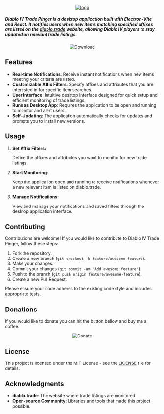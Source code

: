 
<p align="center">
  <a href="https://github.com/manistra/diablo-trade-pinger">
    <img src="https://github.com/manistra/diablo-trade-pinger/assets/24444790/5d62b7fa-0359-4c89-a470-857f96144326" alt="logo">
  </a>
</p>

##### Diablo IV Trade Pinger is a desktop application built with Electron-Vite and React. It notifies users when new items matching specified affixes are listed on the [diablo.trade](https://diablo.trade) website, allowing Diablo IV players to stay updated on relevant trade listings.

<p align="center">
  <a href="https://github.com/manistra/diablo-trade-pinger/releases/download/v1.2.1/Diablo.Trade.Pinger-1.2.1.Setup.exe" style="text-decoration: none;">
    <img src="https://github.com/manistra/diablo-trade-pinger/assets/24444790/3f2c1919-be0f-4cd0-9af7-419de422323f" alt="Download">
  </a>
</p>

## Features

- **Real-time Notifications**: Receive instant notifications when new items meeting your criteria are listed.
- **Customizable Affix Filters**: Specify affixes and attributes that you are interested in for specific item searches.
- **User Interface**: Intuitive desktop interface designed for quick setup and efficient monitoring of trade listings.
- **Runs as Desktop App**: Requires the application to be open and running to monitor and alert users.
- **Self-Updating**: The application automatically checks for updates and prompts you to install new versions.


## Usage

1. **Set Affix Filters:**

   Define the affixes and attributes you want to monitor for new trade listings.

2. **Start Monitoring:**

   Keep the application open and running to receive notifications whenever a new relevant item is listed on diablo.trade.

3. **Manage Notifications:**

   View and manage your notifications and saved filters through the desktop application interface.

## Contributing

Contributions are welcome! If you would like to contribute to Diablo IV Trade Pinger, follow these steps:

1. Fork the repository.
2. Create a new branch (`git checkout -b feature/awesome-feature`).
3. Make your changes.
4. Commit your changes (`git commit -am 'Add awesome feature'`).
5. Push to the branch (`git push origin feature/awesome-feature`).
6. Create a new Pull Request.

Please ensure your code adheres to the existing code style and includes appropriate tests.

## Donations
If you would like to donate you can hit the button bellow and buy me a coffee. 
<p align="center">
  <a href="https://www.buymeacoffee.com/manistra" style="text-decoration: none;">
    <img src="https://github.com/manistra/diablo-trade-pinger/assets/24444790/b0babd99-c1ca-49cd-b53f-e0199393d343" alt="Donate">
  </a>
</p>





## License

This project is licensed under the MIT License - see the [LICENSE](LICENSE) file for details.

## Acknowledgments

- **diablo.trade**: The website where trade listings are monitored.
- **Open-source Community**: Libraries and tools that made this project possible.
